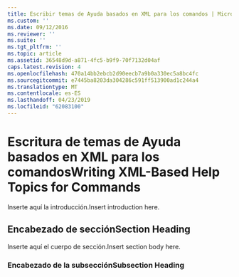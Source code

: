 ```yaml
---
title: Escribir temas de Ayuda basados en XML para los comandos | Microsoft Docs
ms.custom: ''
ms.date: 09/12/2016
ms.reviewer: ''
ms.suite: ''
ms.tgt_pltfrm: ''
ms.topic: article
ms.assetid: 36548d9d-a871-4fc5-b9f9-70f7132d04af
caps.latest.revision: 4
ms.openlocfilehash: 470a14bb2ebcb2d90eecb7a9b0a330ec5a8bc4fc
ms.sourcegitcommit: e7445ba8203da304286c591ff513900ad1c244a4
ms.translationtype: MT
ms.contentlocale: es-ES
ms.lasthandoff: 04/23/2019
ms.locfileid: "62083100"
---
```

# <a name="writing-xml-based-help-topics-for-commands"></a><span data-ttu-id="a9180-102">Escritura de temas de Ayuda basados en XML para los comandos</span><span class="sxs-lookup"><span data-stu-id="a9180-102">Writing XML-Based Help Topics for Commands</span></span>

<span data-ttu-id="a9180-103">Inserte aquí la introducción.</span><span class="sxs-lookup"><span data-stu-id="a9180-103">Insert introduction here.</span></span>

## <a name="section-heading"></a><span data-ttu-id="a9180-104">Encabezado de sección</span><span class="sxs-lookup"><span data-stu-id="a9180-104">Section Heading</span></span>

 <span data-ttu-id="a9180-105">Inserte aquí el cuerpo de sección.</span><span class="sxs-lookup"><span data-stu-id="a9180-105">Insert section body here.</span></span>

### <a name="subsection-heading"></a><span data-ttu-id="a9180-106">Encabezado de la subsección</span><span class="sxs-lookup"><span data-stu-id="a9180-106">Subsection Heading</span></span>
